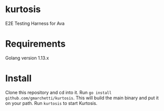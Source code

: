 # kurtosis
E2E Testing Harness for Ava

# Requirements

Golang version 1.13.x

# Install

Clone this repository and cd into it.
Run `go install github.com/gmarchetti/kurtosis`. This will build the main binary and put it on your path.
Run `kurtosis` to start Kurtosis.

